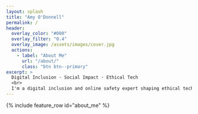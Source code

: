 ```yaml
---
layout: splash
title: "Amy O'Donnell"
permalink: /
header:
  overlay_color: "#000"
  overlay_filter: "0.4"
  overlay_image: /assets/images/cover.jpg
  actions:
    - label: "About Me"
      url: "/about/"
      class: "btn btn--primary"
excerpt: >
  Digital Inclusion · Social Impact · Ethical Tech  
  <br>
  I'm a digital inclusion and online safety expert shaping ethical technology to benefit society.
---
```


{% include feature_row id="about_me" %}
